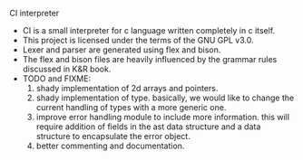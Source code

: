 CI interpreter

* CI is a small interpreter for c language written completely in c itself.
* This project is licensed under the terms of the GNU GPL v3.0.
* Lexer and parser are generated using flex and bison.
* The flex and bison files are heavily influenced by the grammar rules discussed
  in K&R book.
* TODO and FIXME:
	1. shady implementation of 2d arrays and pointers.	
	2. shady implementation of type. basically, we would like to change
	   the current handling of types with a more generic one.
	3. improve error handling module to include more information.
	   this will require addition of fields in the ast data structure
	   and a data structure to encapsulate the error object.
	4. better commenting and documentation.
